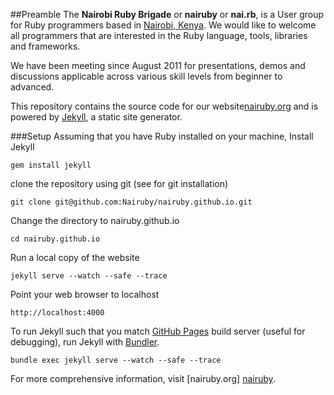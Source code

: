 ##Preamble
The **Nairobi Ruby Brigade** or **nairuby** or **nai.rb**, is a
User group for Ruby programmers based in [Nairobi, Kenya][nairobi-kenya-map]. We would like to welcome all programmers that are interested in the Ruby language, tools, libraries and frameworks.

We have been meeting since August 2011 for presentations, demos and discussions applicable
across various skill levels from beginner to advanced.

This repository contains the source code for our website[nairuby.org][nairuby] and is powered by [Jekyll][jekyll], a static site generator.

###Setup
Assuming that you have Ruby installed on your machine,
Install Jekyll

`gem install jekyll`

clone the repository using git (see for git installation)

`git clone git@github.com:Nairuby/nairuby.github.io.git`

Change the directory to nairuby.github.io

`cd nairuby.github.io`

Run a local copy of the website

`jekyll serve --watch --safe --trace`

Point your web browser to localhost

`http://localhost:4000`

To run Jekyll such that you match [GitHub Pages][github-pages] build server (useful for
debugging), run Jekyll with [Bundler][bundler].

`bundle exec jekyll serve --watch --safe --trace`

For more comprehensive information, visit [nairuby.org] [nairuby].

[bundler]: http://bundler.io/
[github-pages]: https://pages.github.com/
[ror]: http://rubyonrails.org/
[jekyll]: http://jekyllrb.com/
[nairobi-kenya-map]: http://goo.gl/AMspr8
[nairuby]: http://nairuby.org/
